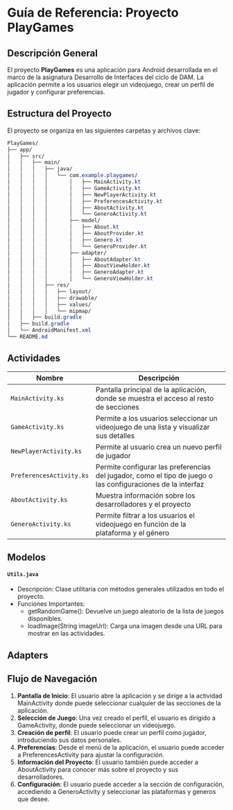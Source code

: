 # Guía de Referencia: Proyecto PlayGames
## Descripción General
El proyecto **PlayGames** es una aplicación para Android desarrollada en el marco de la asignatura Desarrollo de Interfaces del ciclo de DAM. La aplicación permite a los usuarios elegir un videojuego, crear un perfil de jugador y configurar preferencias.

## Estructura del Proyecto
El proyecto se organiza en las siguientes carpetas y archivos clave:

````css
PlayGames/
├── app/
│   ├── src/
│   │   ├── main/
│   │   │   ├── java/
│   │   │   │   └── com.example.playgames/
│   │   │   │       │   ├── MainActivity.kt
│   │   │   │       │   ├── GameActivity.kt
│   │   │   │       │   ├── NewPlayerActivity.kt
│   │   │   │       │   ├── PreferencesActivity.kt
│   │   │   │       │   ├── AboutActivity.kt
│   │   │   │       │   └── GeneroActivity.kt
│   │   │   │       ├── model/
│   │   │   │       │   ├── About.kt
│   │   │   │       │   ├── AboutProvider.kt
│   │   │   │       │   ├── Genero.kt
│   │   │   │       │   └── GeneroProvider.kt
│   │   │   │       ├── adapter/
│   │   │   │       │   ├── AboutAdapter.kt
│   │   │   │       │   ├── AboutViewHolder.kt
│   │   │   │       │   ├── GeneroAdapter.kt
│   │   │   │       │   └── GeneroViewHolder.kt
│   │   │   ├── res/
│   │   │   │   ├── layout/
│   │   │   │   ├── drawable/
│   │   │   │   ├── values/
│   │   │   │   └── mipmap/
│   │   ├── build.gradle
│   ├── build.gradle
│   └── AndroidManifest.xml
└── README.md
````

## Actividades

| Nombre | Descripción | 
|---|---|
| `MainActivity.ks`| Pantalla principal de la aplicación, donde se muestra el acceso al resto de secciones |
| `GameActivity.ks`| Permite a los usuarios seleccionar un videojuego de una lista y visualizar sus detalles| 
| `NewPlayerActivity.ks`| Permite al usuario crea un nuevo perfil de jugador| 
| `PreferencesActivity.ks`| Permite configurar las preferencias del jugador, como el tipo de juego o las configuraciones de la interfaz| 
| `AboutActivity.ks`| Muestra información sobre los desarrolladores y el proyecto| 
| `GeneroActivity.ks`| Permite filtrar a los usuarios el videojuego en función de la plataforma y el género | 


## Modelos

#### `Utils.java`
- Descripción: Clase utilitaria con métodos generales utilizados en todo el proyecto.
- Funciones Importantes:
  - getRandomGame(): Devuelve un juego aleatorio de la lista de juegos disponibles.
  - loadImage(String imageUrl): Carga una imagen desde una URL para mostrar en las actividades.
 
## Adapters
    
## Flujo de Navegación
1. **Pantalla de Inicio**: El usuario abre la aplicación y se dirige a la actividad MainActivity donde puede seleccionar cualquier de las secciones de la aplicación.
2. **Selección de Juego**: Una vez creado el perfil, el usuario es dirigido a GameActivity, donde puede seleccionar un videojuego.
3. **Creación de perfil**: El usuario puede crear un perfil como jugador, introduciendo sus datos personales.
4. **Preferencias**: Desde el menú de la aplicación, el usuario puede acceder a PreferencesActivity para ajustar la configuración.
5. **Información del Proyecto**: El usuario también puede acceder a AboutActivity para conocer más sobre el proyecto y sus desarrolladores.
6. **Configuración**: El usuario puede acceder a la sección de configuración, accediendo a GeneroActivity y seleccionar las plataformas y generos que desee. 
